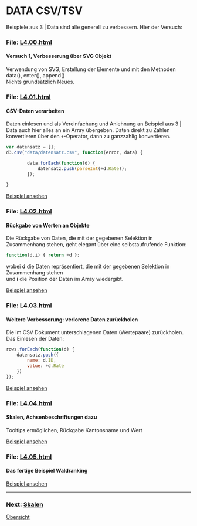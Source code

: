 # DATA CSV/TSV


Beispiele aus 3 | Data sind alle generell zu verbessern. Hier der Versuch:



### File: [L4.00.html](L4.00.html)
#### Versuch 1, Verbesserung über SVG Objekt
Verwendung von SVG, Erstellung der Elemente <g> und <rect> mit den Methoden data(), enter(), append()
<br>Nichts grundsätzlich Neues.





### File: [L4.01.html](L4.01.html)
#### CSV-Daten verarbeiten
Daten einlesen und als Vereinfachung und Anlehnung an Beispiel aus 3 | Data auch hier alles an ein  Array übergeben. Daten direkt zu Zahlen konvertieren über den `+`-Operator, dann zu ganzzahlig konvertieren.
``` javascript
var datensatz = [];
d3.csv("data/datensatz.csv", function(error, data) {

        data.forEach(function(d) {
            datensatz.push(parseInt(+d.Rate));
        });
        
}
```

[Beispiel ansehen](https://dataviz-hkb.github.io/D3/L4/L4.01.html)
        



### File: [L4.02.html](L4.02.html)
#### Rückgabe von Werten an Objekte
Die Rückgabe von Daten, die mit der gegebenen Selektion in Zusammenhang stehen, geht elegant über eine selbstaufrufende Funktion:
``` javascript
function(d,i) { return +d };
```

wobei __d__ die Daten repräsentiert, die mit der gegebenen Selektion in Zusammenhang stehen
<br>und __i__ die Position der Daten im Array wiedergibt.

[Beispiel ansehen](https://dataviz-hkb.github.io/D3/L4/L4.02.html)



### File: [L4.03.html](L4.03.html)
#### Weitere Verbesserung: verlorene Daten zurückholen
Die im CSV Dokument unterschlagenen Daten (Wertepaare) zurückholen. Das Einlesen der Daten:
``` javascript
rows.forEach(function(d) {
    datensatz.push({
        name: d.ID,
        value: +d.Rate
    })
});
```

[Beispiel ansehen](https://dataviz-hkb.github.io/D3/L4/L4.03.html)



### File: [L4.04.html](L4.04.html)
#### Skalen, Achsenbeschriftungen dazu
Tooltips ermöglichen, Rückgabe Kantonsname und Wert

[Beispiel ansehen](https://dataviz-hkb.github.io/D3/L4/L4.04.html)



### File: [L4.05.html](L4.05.html)
#### Das fertige Beispiel Waldranking
[Beispiel ansehen](https://dataviz-hkb.github.io/D3/L4/L4.05.html)






---


### Next: [Skalen](../L5/)

[Übersicht](../README.md#chapter)

